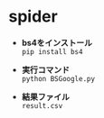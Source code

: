 # spider

* **bs4をインストール**<br/>
`pip install bs4`

* **実行コマンド**<br/>
`python BSGoogle.py`

* **結果ファイル**<br/>
`result.csv`

